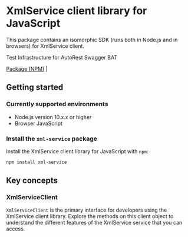 # XmlService client library for JavaScript

This package contains an isomorphic SDK (runs both in Node.js and in browsers) for XmlService client.

Test Infrastructure for AutoRest Swagger BAT

[Package (NPM)](https://www.npmjs.com/package/xml-service) |

## Getting started

### Currently supported environments

- Node.js version 10.x.x or higher
- Browser JavaScript


### Install the `xml-service` package

Install the XmlService client library for JavaScript with `npm`:

```bash
npm install xml-service
```


## Key concepts

### XmlServiceClient

`XmlServiceClient` is the primary interface for developers using the XmlService client library. Explore the methods on this client object to understand the different features of the XmlService service that you can access.

